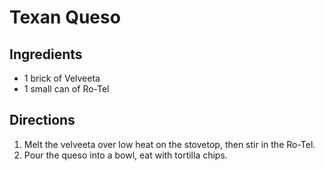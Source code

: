 # Texan Queso

## Ingredients
* 1 brick of Velveeta
* 1 small can of Ro-Tel

## Directions
1. Melt the velveeta over low heat on the stovetop, then stir in the Ro-Tel.
2. Pour the queso into a bowl, eat with tortilla chips.
